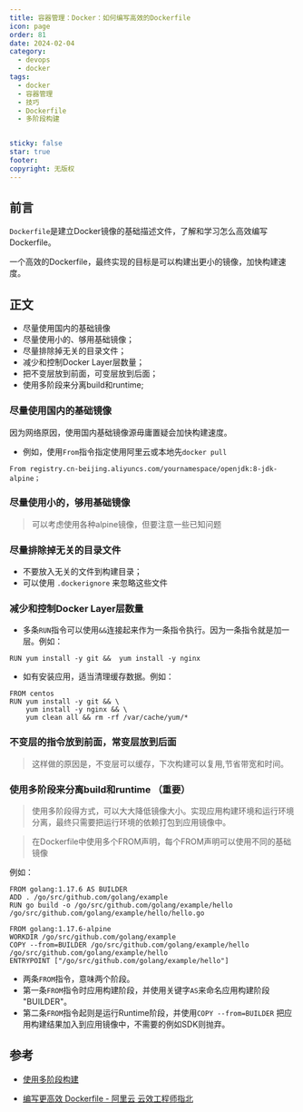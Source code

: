 ```yaml
---
title: 容器管理：Docker：如何编写高效的Dockerfile
icon: page
order: 81
date: 2024-02-04
category:
  - devops
  - docker
tags:
  - docker
  - 容器管理
  - 技巧
  - Dockerfile
  - 多阶段构建


sticky: false
star: true
footer: 
copyright: 无版权
---
```





## 前言 

`Dockerfile`是建立Docker镜像的基础描述文件，了解和学习怎么高效编写Dockerfile。

一个高效的Dockerfile，最终实现的目标是可以构建出更小的镜像，加快构建速度。

## 正文


- 尽量使用国内的基础镜像
- 尽量使用小的、够用基础镜像；
- 尽量排除掉无关的目录文件；
- 减少和控制Docker Layer层数量；
- 把不变层放到前面，可变层放到后面；
- 使用多阶段来分离build和runtime;

### 尽量使用国内的基础镜像

因为网络原因，使用国内基础镜像源毋庸置疑会加快构建速度。

- 例如，使用`From`指令指定使用阿里云或本地先`docker pull`
```
From registry.cn-beijing.aliyuncs.com/yournamespace/openjdk:8-jdk-alpine；
```
### 尽量使用小的，够用基础镜像

>可以考虑使用各种alpine镜像，但要注意一些已知问题

### 尽量排除掉无关的目录文件

- 不要放入无关的文件到构建目录；
- 可以使用 `.dockerignore` 来忽略这些文件

### 减少和控制Docker Layer层数量

- 多条`RUN`指令可以使用`&&`连接起来作为一条指令执行。因为一条指令就是加一层。例如：
```
RUN yum install -y git &&  yum install -y nginx
```
- 如有安装应用，适当清理缓存数据。例如：

```
FROM centos
RUN yum install -y git && \
    yum install -y nginx && \
    yum clean all && rm -rf /var/cache/yum/*
```

### 不变层的指令放到前面，常变层放到后面

>这样做的原因是，不变层可以缓存，下次构建可以复用,节省带宽和时间。


### 使用多阶段来分离build和runtime （重要）

> 使用多阶段得方式，可以大大降低镜像大小。实现应用构建环境和运行环境分离，最终只需要把运行环境的依赖打包到应用镜像中。

> 在Dockerfile中使用多个FROM声明，每个FROM声明可以使用不同的基础镜像

例如：
```
FROM golang:1.17.6 AS BUILDER
ADD . /go/src/github.com/golang/example
RUN go build -o /go/src/github.com/golang/example/hello /go/src/github.com/golang/example/hello/hello.go

FROM golang:1.17.6-alpine
WORKDIR /go/src/github.com/golang/example
COPY --from=BUILDER /go/src/github.com/golang/example/hello /go/src/github.com/golang/example/hello
ENTRYPOINT ["/go/src/github.com/golang/example/hello"]

```

- 两条`FROM`指令，意味两个阶段。
- 第一条`FROM`指令时应用构建阶段，并使用关键字`AS`来命名应用构建阶段 "BUILDER"。
- 第二条`FROM`指令起则是运行Runtime阶段，并使用`COPY --from=BUILDER` 把应用构建结果加入到应用镜像中，不需要的例如SDK则抛弃。


## 参考

- [使用多阶段构建](http://coinxu.github.io/blog/docker/4-3-use-multi-stage-builds.html)

- [编写更高效 Dockerfile - 阿里云 云效工程师指北](https://developer.aliyun.com/article/861395?utm_content=m_1000321658)